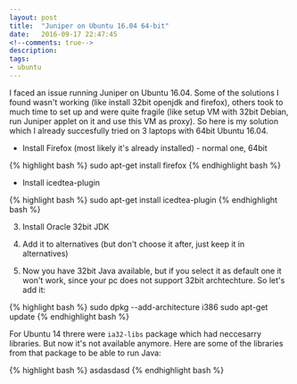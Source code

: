 ```yaml
---
layout: post
title:  "Juniper on Ubuntu 16.04 64-bit"
date:   2016-09-17 22:47:45
<!--comments: true-->
description: 
tags: 
- ubuntu
---
```


I faced an issue running Juniper on Ubuntu 16.04. Some of the solutions I found wasn't working (like install 32bit openjdk and firefox), others took to much time to set up and were quite fragile (like setup VM with 32bit Debian, run Juniper applet on it and use this VM as proxy). So here is my solution which I already succesfully tried on 3 laptops with 64bit Ubuntu 16.04.

 - Install Firefox (most likely it's already installed) - normal one, 64bit

{% highlight bash %}
sudo apt-get install firefox
{% endhighlight bash %}

 - Install icedtea-plugin
 
{% highlight bash %}
sudo apt-get install icedtea-plugin
{% endhighlight bash %}

 3. Install Oracle 32bit JDK
 
 4. Add it to alternatives (but don't choose it after, just keep it in alternatives)
 
 5. Now you have 32bit Java available, but if you select it as default one it won't work, since your pc does not support 32bit archtechture. So let's add it:
 
{% highlight bash %}
sudo dpkg --add-architecture i386
sudo apt-get update
{% endhighlight bash %}

For Ubuntu 14 threre were `ia32-libs` package which had neccesarry libraries. But now it's not available anymore. Here are some of the libraries from that package to be able to run Java:

{% highlight bash %}
asdasdasd
{% endhighlight bash %}
